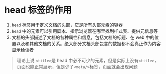 # head 标签的作用

1. `head` 标签用于定义文档的头部，它是所有头部元素的容器
2. `head` 中的元素可以引用脚本、指示浏览器在哪里找到样式表、提供元信息等
3. 文档的头部描述了文档的各种属性和信息，包括文档的标题、在 web 中的位置以及和其他文档的关系。绝大部分文档头部包含的数据都不会真正作为内容显示给读者

> 理论上说 `<title>`是 head 中必不可少的元素，但是实际上没有`<title>`，页面也能正常展示，但是少了`<meta/>`标签，页面就会出现问题
